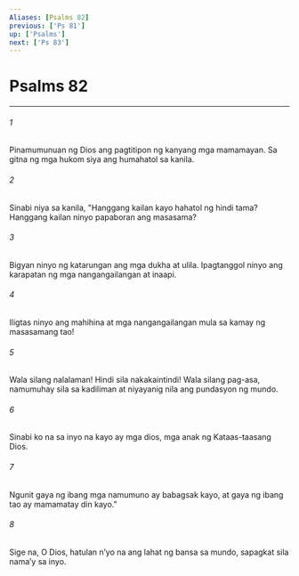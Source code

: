 ```yaml
---
Aliases: [Psalms 82]
previous: ['Ps 81']
up: ['Psalms']
next: ['Ps 83']
---
```

# Psalms 82

***






















###### 1 










Pinamumunuan ng Dios ang pagtitipon ng kanyang mga mamamayan. Sa gitna ng mga hukom siya ang humahatol sa kanila. 





















###### 2 










Sinabi niya sa kanila, "Hanggang kailan kayo hahatol ng hindi tama? Hanggang kailan ninyo papaboran ang masasama? 





















###### 3 










Bigyan ninyo ng katarungan ang mga dukha at ulila. Ipagtanggol ninyo ang karapatan ng mga nangangailangan at inaapi. 





















###### 4 










Iligtas ninyo ang mahihina at mga nangangailangan mula sa kamay ng masasamang tao! 





















###### 5 










Wala silang nalalaman! Hindi sila nakakaintindi! Wala silang pag-asa, namumuhay sila sa kadiliman at niyayanig nila ang pundasyon ng mundo. 





















###### 6 










Sinabi ko na sa inyo na kayo ay mga dios, mga anak ng Kataas-taasang Dios. 





















###### 7 










Ngunit gaya ng ibang mga namumuno ay babagsak kayo, at gaya ng ibang tao ay mamamatay din kayo." 





















###### 8 










Sige na, O Dios, hatulan nʼyo na ang lahat ng bansa sa mundo, sapagkat sila namaʼy sa inyo.

